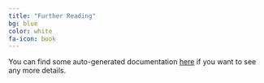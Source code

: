 ```yaml
---
title: "Further Reading"
bg: blue
color: white
fa-icon: book
---
```


You can find some auto-generated documentation [here](doc/index.html) if you want to see any more details.

